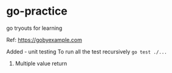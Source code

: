# go-practice
go tryouts for learning

Ref: https://gobyexample.com

Added - unit testing
To run all the test recursively `go test ./...`

1. Multiple value return
